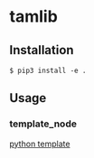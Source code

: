 # tamlib

## Installation

```
$ pip3 install -e .
```

## Usage

### template_node

[python template](/template_files/python.py)
